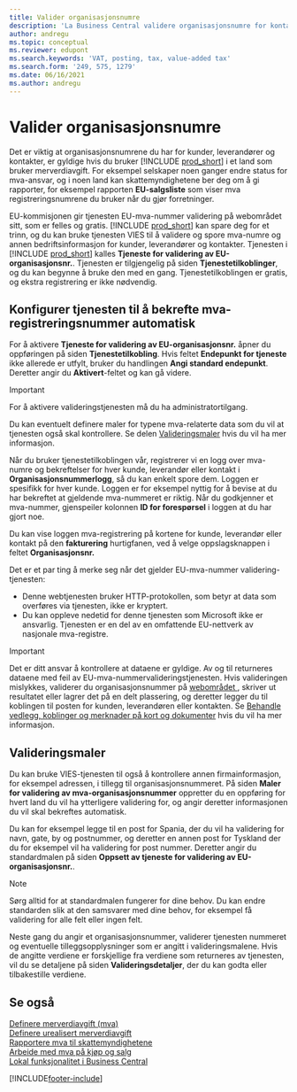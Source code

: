 ```yaml
---
title: Valider organisasjonsnumre
description: 'La Business Central validere organisasjonsnumre for kontaktene, kundene og leverandørene, basert på EU-tjenesten VIES VAT Number Validation.'
author: andregu
ms.topic: conceptual
ms.reviewer: edupont
ms.search.keywords: 'VAT, posting, tax, value-added tax'
ms.search.form: '249, 575, 1279'
ms.date: 06/16/2021
ms.author: andregu
---
```


# Valider organisasjonsnumre

Det er viktig at organisasjonsnumrene du har for kunder, leverandører og kontakter, er gyldige hvis du bruker [!INCLUDE [prod_short](includes/prod_short.md)] i et land som bruker merverdiavgift. For eksempel selskaper noen ganger endre status for mva-ansvar, og i noen land kan skattemyndighetene ber deg om å gi rapporter, for eksempel rapporten **EU-salgsliste** som viser mva registreringsnumrene du bruker når du gjør forretninger.

EU-kommisjonen gir tjenesten EU-mva-nummer validering på webområdet sitt, som er felles og gratis. [!INCLUDE [prod_short](includes/prod_short.md)] kan spare deg for et trinn, og du kan bruke tjenesten VIES til å validere og spore mva-numre og annen bedriftsinformasjon for kunder, leverandører og kontakter. Tjenesten i [!INCLUDE [prod_short](includes/prod_short.md)] kalles **Tjeneste for validering av EU-organisasjonsnr.**. Tjenesten er tilgjengelig på siden **Tjenestetilkoblinger**, og du kan begynne å bruke den med en gang. Tjenestetilkoblingen er gratis, og ekstra registrering er ikke nødvendig.

## Konfigurer tjenesten til å bekrefte mva-registreringsnummer automatisk

For å aktivere **Tjeneste for validering av EU-organisasjonsnr.** åpner du oppføringen på siden **Tjenestetilkobling**. Hvis feltet **Endepunkt for tjeneste** ikke allerede er utfylt, bruker du handlingen **Angi standard endepunkt**. Deretter angir du **Aktivert**-feltet og kan gå videre.  

> [!IMPORTANT]
> For å aktivere valideringstjenesten må du ha administratortilgang.

Du kan eventuelt definere maler for typene mva-relaterte data som du vil at tjenesten også skal kontrollere. Se delen [Valideringsmaler](#validation-templates) hvis du vil ha mer informasjon.

Når du bruker tjenestetilkoblingen vår, registrerer vi en logg over mva-numre og bekreftelser for hver kunde, leverandør eller kontakt i **Organisasjonsnummerlogg**, så du kan enkelt spore dem. Loggen er spesifikk for hver kunde. Loggen er for eksempel nyttig for å bevise at du har bekreftet at gjeldende mva-nummeret er riktig. Når du godkjenner et mva-nummer, gjenspeiler kolonnen **ID for forespørsel** i loggen at du har gjort noe.

Du kan vise loggen mva-registrering på kortene for kunde, leverandør eller kontakt på den **fakturering** hurtigfanen, ved å velge oppslagsknappen i feltet **Organisasjonsnr.**  

Det er et par ting å merke seg når det gjelder EU-mva-nummer validering-tjenesten:

* Denne webtjenesten bruker HTTP-protokollen, som betyr at data som overføres via tjenesten, ikke er kryptert.  
* Du kan oppleve nedetid for denne tjenesten som Microsoft ikke er ansvarlig. Tjenesten er en del av en omfattende EU-nettverk av nasjonale mva-registre.

> [!IMPORTANT]
> Det er ditt ansvar å kontrollere at dataene er gyldige. Av og til returneres dataene med feil av EU-mva-nummervalideringstjenesten. Hvis valideringen mislykkes, validerer du organisasjonsnummer på [webområdet ](https://ec.europa.eu/taxation_customs/vies/), skriver ut resultatet eller lagrer det på en delt plassering, og deretter legger du til koblingen til posten for kunden, leverandøren eller kontakten. Se [Behandle vedlegg, koblinger og merknader på kort og dokumenter](ui-how-add-link-to-record.md) hvis du vil ha mer informasjon.

## Valideringsmaler

Du kan bruke VIES-tjenesten til også å kontrollere annen firmainformasjon, for eksempel adressen, i tillegg til organisasjonsnummeret. På siden **Maler for validering av mva-organisasjonsnummer** oppretter du en oppføring for hvert land du vil ha ytterligere validering for, og angir deretter informasjonen du vil skal bekreftes automatisk.  

Du kan for eksempel legge til en post for Spania, der du vil ha validering for navn, gate, by og postnummer, og deretter en annen post for Tyskland der du for eksempel vil ha validering for post nummer. Deretter angir du standardmalen på siden **Oppsett av tjeneste for validering av EU-organisasjonsnr.**.  

> [!NOTE]
> Sørg alltid for at standardmalen fungerer for dine behov. Du kan endre standarden slik at den samsvarer med dine behov, for eksempel få validering for alle felt eller ingen felt.

Neste gang du angir et organisasjonsnummer, validerer tjenesten nummeret og eventuelle tilleggsopplysninger som er angitt i valideringsmalene. Hvis de angitte verdiene er forskjellige fra verdiene som returneres av tjenesten, vil du se detaljene på siden **Valideringsdetaljer**, der du kan godta eller tilbakestille verdiene.  

## Se også

[Definere merverdiavgift (mva)](finance-setup-vat.md)  
[Definere urealisert merverdiavgift](finance-setup-unrealized-vat.md)  
[Rapportere mva til skattemyndighetene](finance-how-report-vat.md)  
[Arbeide med mva på kjøp og salg](finance-work-with-vat.md)  
[Lokal funksjonalitet i Business Central](about-localization.md)  


[!INCLUDE[footer-include](includes/footer-banner.md)]
